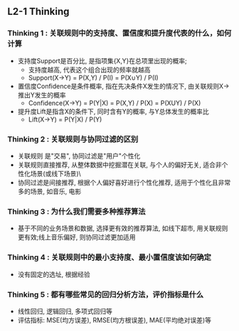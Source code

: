 ## L2-1 Thinking  
   
### Thinking 1 : 关联规则中的支持度、置信度和提升度代表的什么，如何计算
- 支持度Support是百分比, 是指项集{X,Y}在总项里出现的概率; 
    - 支持度越高, 代表这个组合出现的频率就越高
    -  Support(X→Y) = P(X,Y) / P(I) = P(X∪Y) / P(I) 
- 置信度Confidence是条件概率, 指在先决条件X发生的情况下, 由关联规则X->推出Y发生的概率
    - Confidence(X→Y) = P(Y|X)  = P(X,Y) / P(X) = P(XUY) / P(X) 
- 提升度Lift是指含X的条件下, 同时含有Y的概率, 与Y总体发生的概率比
    -  Lift(X→Y) = P(Y|X) / P(Y)
 
### Thinking 2 : 关联规则与协同过滤的区别
- 关联规则 是"交易", 协同过滤是"用户"个性化
- 关联规则直接推荐, 从整体数据中挖掘潜在关联, 与个人的偏好无关, 适合非个性化场景(或线下场景)\
- 协同过滤是间接推荐, 根据个人偏好喜好进行个性化推荐, 适用于个性化且非常多的场景,  如音乐, 电影


### Thinking 3 : 为什么我们需要多种推荐算法
- 基于不同的业务场景和数据, 选择更有效的推荐算法, 如线下超市, 用关联规则更有效;线上音乐偏好, 则协同过滤更加适用

### Thinking 4 : 关联规则中的最小支持度、最小置信度该如何确定
- 没有固定的选址, 根据经验

### Thinking 5 : 都有哪些常见的回归分析方法，评价指标是什么
- 线性回归, 逻辑回归, 多项式回归等
- 评估指标: MSE(均方误差), RMSE(均方根误差), MAE(平均绝对误差)等

